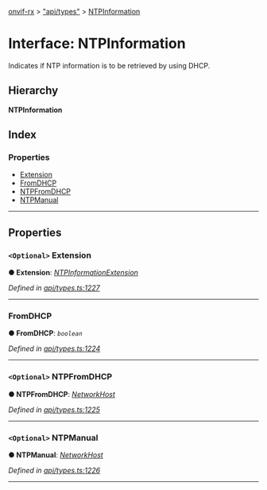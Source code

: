 [onvif-rx](../README.md) > ["api/types"](../modules/_api_types_.md) > [NTPInformation](../interfaces/_api_types_.ntpinformation.md)

# Interface: NTPInformation

Indicates if NTP information is to be retrieved by using DHCP.

## Hierarchy

**NTPInformation**

## Index

### Properties

* [Extension](_api_types_.ntpinformation.md#extension)
* [FromDHCP](_api_types_.ntpinformation.md#fromdhcp)
* [NTPFromDHCP](_api_types_.ntpinformation.md#ntpfromdhcp)
* [NTPManual](_api_types_.ntpinformation.md#ntpmanual)

---

## Properties

<a id="extension"></a>

### `<Optional>` Extension

**● Extension**: *[NTPInformationExtension](_api_types_.ntpinformationextension.md)*

*Defined in [api/types.ts:1227](https://github.com/patrickmichalina/onvif-rx/blob/034e4d6/src/api/types.ts#L1227)*

___
<a id="fromdhcp"></a>

###  FromDHCP

**● FromDHCP**: *`boolean`*

*Defined in [api/types.ts:1224](https://github.com/patrickmichalina/onvif-rx/blob/034e4d6/src/api/types.ts#L1224)*

___
<a id="ntpfromdhcp"></a>

### `<Optional>` NTPFromDHCP

**● NTPFromDHCP**: *[NetworkHost](_api_types_.networkhost.md)*

*Defined in [api/types.ts:1225](https://github.com/patrickmichalina/onvif-rx/blob/034e4d6/src/api/types.ts#L1225)*

___
<a id="ntpmanual"></a>

### `<Optional>` NTPManual

**● NTPManual**: *[NetworkHost](_api_types_.networkhost.md)*

*Defined in [api/types.ts:1226](https://github.com/patrickmichalina/onvif-rx/blob/034e4d6/src/api/types.ts#L1226)*

___

